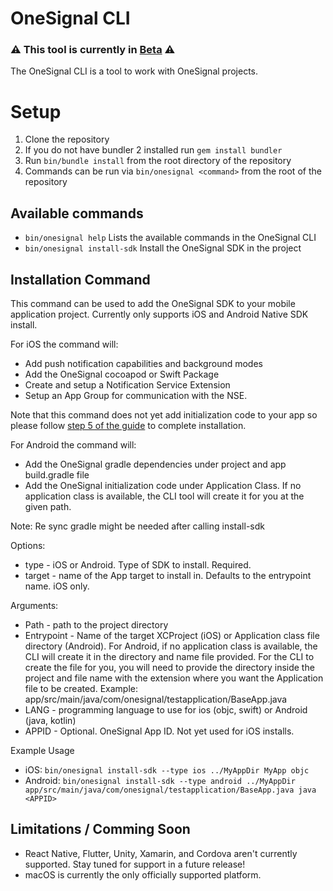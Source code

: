 # OneSignal CLI

### :warning: This tool is currently in [Beta](https://github.com/OneSignal/cli/issues/5) :warning:

The OneSignal CLI is a tool to work with OneSignal projects.

# Setup
1. Clone the repository
2. If you do not have bundler 2 installed run `gem install bundler`
3. Run `bin/bundle install` from the root directory of the repository
4. Commands can be run via `bin/onesignal <command>` from the root of the repository

## Available commands

* `bin/onesignal help` Lists the available commands in the OneSignal CLI
* `bin/onesignal install-sdk`  Install the OneSignal SDK in the project

## Installation Command
This command can be used to add the OneSignal SDK to your mobile application project.
Currently only supports iOS and Android Native SDK install.

For iOS the command will: 
* Add push notification capabilities and background modes
* Add the OneSignal cocoapod or Swift Package
* Create and setup a Notification Service Extension
* Setup an App Group for communication with the NSE.

Note that this command does not yet add initialization code to your app so please follow [step 5 of the guide](https://documentation.onesignal.com/docs/ios-sdk-setup#step-5---add-the-onesignal-initialization-code) to complete installation.

For Android the command will: 
* Add the OneSignal gradle dependencies under project and app build.gradle file
* Add the OneSignal initialization code under Application Class. If no application class is available, the CLI tool will create it for you at the given path.

Note: Re sync gradle might be needed after calling install-sdk

Options:
* type - iOS or Android. Type of SDK to install. Required.
* target - name of the App target to install in. Defaults to the entrypoint name. iOS only.

Arguments:
* Path - path to the project directory
* Entrypoint - Name of the target XCProject (iOS) or Application class file directory (Android). For Android, if no application class is available, the CLI will create it in the directory and name file provided. For the CLI to create the file for you, you will need to provide the directory inside the project and file name with the extension where you want the Application file to be created. Example: app/src/main/java/com/onesignal/testapplication/BaseApp.java
* LANG - programming language to use for ios (objc, swift) or Android (java, kotlin)
* APPID - Optional. OneSignal App ID. Not yet used for iOS installs.

Example Usage
* iOS: `bin/onesignal install-sdk --type ios ../MyAppDir MyApp objc`
* Android: `bin/onesignal install-sdk --type android ../MyAppDir app/src/main/java/com/onesignal/testapplication/BaseApp.java java <APPID>`

## Limitations / Comming Soon
* React Native, Flutter, Unity, Xamarin, and Cordova aren't currently supported. Stay tuned for support in a future release! 
* macOS is currently the only officially supported platform.
